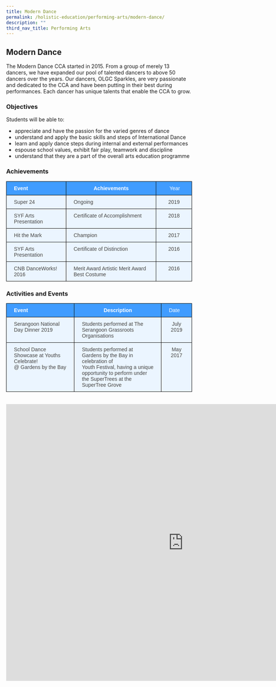 ```yaml
---
title: Modern Dance
permalink: /holistic-education/performing-arts/modern-dance/
description: ""
third_nav_title: Performing Arts
---
```

## Modern Dance

The Modern Dance CCA started in 2015. From a group of merely 13 dancers, we have expanded our pool of talented dancers to above 50 dancers over the years. Our dancers, OLGC Sparkles, are very passionate and dedicated to the CCA and have been putting in their best during performances. Each dancer has unique talents that enable the CCA to grow.

### Objectives

Students will be able to:  
  
* appreciate and have the passion for the varied genres of dance
* understand and apply the basic skills and steps of International Dance
* learn and apply dance steps during internal and external performances
* espouse school values, exhibit fair play, teamwork and discipline
* understand that they are a part of the overall arts education programme

### Achievements 

<style type="text/css">
.tg  {border-collapse:collapse;border-color:#9ABAD9;border-spacing:0;}
.tg td{background-color:#EBF5FF;border-color:#9ABAD9;border-style:solid;border-width:1px;color:#444;
  font-family:Arial, sans-serif;font-size:14px;overflow:hidden;padding:10px 20px;word-break:normal;}
.tg th{background-color:#409cff;border-color:#9ABAD9;border-style:solid;border-width:1px;color:#fff;
  font-family:Arial, sans-serif;font-size:14px;font-weight:normal;overflow:hidden;padding:10px 20px;word-break:normal;}
.tg .tg-wp8o{border-color:#000000;text-align:center;vertical-align:top}
.tg .tg-mcqj{border-color:#000000;font-weight:bold;text-align:left;vertical-align:top}
.tg .tg-mqa1{border-color:#000000;font-weight:bold;text-align:center;vertical-align:top}
.tg .tg-73oq{border-color:#000000;text-align:left;vertical-align:top}
</style>
<table class="tg">
<thead>
  <tr>
    <th class="tg-mcqj">Event</th>
    <th class="tg-mqa1">Achievements</th>
    <th class="tg-73oq">&nbsp;&nbsp;&nbsp;&nbsp;Year&nbsp;&nbsp;&nbsp;</th>
  </tr>
</thead>
<tbody>
  <tr>
    <td class="tg-73oq">Super 24</td>
    <td class="tg-73oq">Ongoing</td>
    <td class="tg-wp8o">2019</td>
  </tr>
  <tr>
    <td class="tg-73oq">SYF Arts Presentation</td>
    <td class="tg-73oq">Certificate of Accomplishment</td>
    <td class="tg-wp8o">2018</td>
  </tr>
  <tr>
    <td class="tg-73oq">Hit the Mark</td>
    <td class="tg-73oq">Champion</td>
    <td class="tg-wp8o">2017</td>
  </tr>
  <tr>
    <td class="tg-73oq">SYF Arts Presentation</td>
    <td class="tg-73oq">Certificate of Distinction</td>
    <td class="tg-wp8o">2016</td>
  </tr>
  <tr>
    <td class="tg-73oq">CNB DanceWorks! 2016</td>
    <td class="tg-73oq">Merit Award Artistic Merit Award Best Costume</td>
    <td class="tg-wp8o">2016</td>
  </tr>
</tbody>
</table>

### Activities and Events

<style type="text/css">
.tg  {border-collapse:collapse;border-color:#9ABAD9;border-spacing:0;}
.tg td{background-color:#EBF5FF;border-color:#9ABAD9;border-style:solid;border-width:1px;color:#444;
  font-family:Arial, sans-serif;font-size:14px;overflow:hidden;padding:10px 20px;word-break:normal;}
.tg th{background-color:#409cff;border-color:#9ABAD9;border-style:solid;border-width:1px;color:#fff;
  font-family:Arial, sans-serif;font-size:14px;font-weight:normal;overflow:hidden;padding:10px 20px;word-break:normal;}
.tg .tg-wp8o{border-color:#000000;text-align:center;vertical-align:top}
.tg .tg-mcqj{border-color:#000000;font-weight:bold;text-align:left;vertical-align:top}
.tg .tg-mqa1{border-color:#000000;font-weight:bold;text-align:center;vertical-align:top}
.tg .tg-73oq{border-color:#000000;text-align:left;vertical-align:top}
</style>
<table class="tg">
<thead>
  <tr>
    <th class="tg-mcqj">Event</th>
    <th class="tg-mqa1">Description</th>
    <th class="tg-73oq">Date</th>
  </tr>
</thead>
<tbody>
  <tr>
    <td class="tg-73oq">Serangoon National Day Dinner 2019</td>
    <td class="tg-73oq">Students performed at The Serangoon Grassroots Organisations</td>
    <td class="tg-wp8o">July 2019</td>
  </tr>
  <tr>
    <td class="tg-73oq">School Dance Showcase at Youths Celebrate! <br>@ Gardens by the Bay</td>
    <td class="tg-73oq">Students performed at Gardens by the Bay in celebration of <br>Youth Festival, having a unique opportunity to perform under <br>the SuperTrees at the SuperTree Grove</td>
    <td class="tg-wp8o">May 2017</td>
  </tr>
</tbody>
</table>
<br>

<iframe allowfullscreen="true" height="749" width="960" frameborder="0" src="https://docs.google.com/presentation/d/e/2PACX-1vSKH-0XEDgJlMIwSq5GxRppxaVNvnvP3jjMWdJSWcRgdrAJiNtBQx_KEVWoathHcPX6b0ZCb41XaaFO/embed?start=false&amp;loop=false&amp;delayms=3000"></iframe>